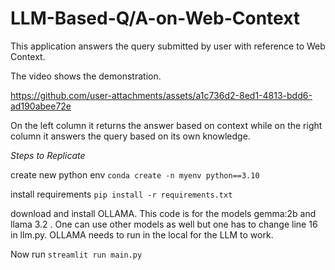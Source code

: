 # LLM-Based-Q/A-on-Web-Context

This application answers the query submitted by user with reference to Web Context.

The video shows the demonstration.

https://github.com/user-attachments/assets/a1c736d2-8ed1-4813-bdd6-ad190abee72e

On the left column it returns the answer based on context while on the right column it answers the query based on its own knowledge.

*Steps to Replicate*

create new python env
`conda create -n myenv python==3.10`

install requirements
`pip install -r requirements.txt`

download and install OLLAMA. This code is for the models gemma:2b and llama 3.2 . One can use other models as well but one has to change line 16 in llm.py.
OLLAMA needs to run in the local for the LLM to work.

Now run
`streamlit run main.py`
